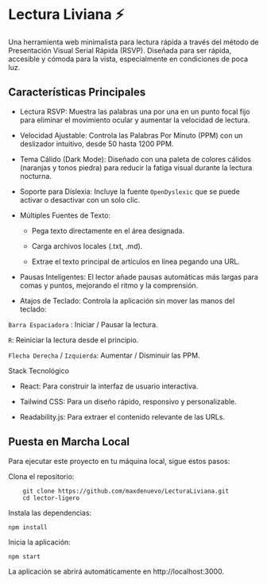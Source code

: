 # Lectura Liviana ⚡

Una herramienta web minimalista para lectura rápida a través del método de Presentación Visual Serial Rápida (RSVP).
Diseñada para ser rápida, accesible y cómoda para la vista, especialmente en condiciones de poca luz.

## Características Principales

- Lectura RSVP: Muestra las palabras una por una en un punto focal fijo para eliminar el movimiento ocular y aumentar la velocidad de lectura.

- Velocidad Ajustable: Controla las Palabras Por Minuto (PPM) con un deslizador intuitivo, desde 50 hasta 1200 PPM.

- Tema Cálido (Dark Mode): Diseñado con una paleta de colores cálidos (naranjas y tonos piedra) para reducir la fatiga visual durante la lectura nocturna.

- Soporte para Dislexia: Incluye la fuente `OpenDyslexic` que se puede activar o desactivar con un solo clic.

- Múltiples Fuentes de Texto:

  - Pega texto directamente en el área designada.

  - Carga archivos locales (.txt, .md).

  - Extrae el texto principal de artículos en línea pegando una URL.

- Pausas Inteligentes: El lector añade pausas automáticas más largas para comas y puntos, mejorando el ritmo y la comprensión.

- Atajos de Teclado: Controla la aplicación sin mover las manos del teclado:

`Barra Espaciadora` : Iniciar / Pausar la lectura.

`R`: Reiniciar la lectura desde el principio.

`Flecha Derecha` / `Izquierda`: Aumentar / Disminuir las PPM.

Stack Tecnológico

- React: Para construir la interfaz de usuario interactiva.

- Tailwind CSS: Para un diseño rápido, responsivo y personalizable.

- Readability.js: Para extraer el contenido relevante de las URLs.

## Puesta en Marcha Local

Para ejecutar este proyecto en tu máquina local, sigue estos pasos:

Clona el repositorio:

```
    git clone https://github.com/maxdenuevo/LecturaLiviana.git
    cd lector-ligero
```

Instala las dependencias:

`npm install`

Inicia la aplicación:

`npm start`

La aplicación se abrirá automáticamente en http://localhost:3000.
